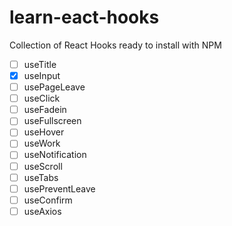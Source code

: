 # learn-eact-hooks

Collection of React Hooks ready to install with NPM

- [ ] useTitle
- [x] useInput
- [ ] usePageLeave
- [ ] useClick
- [ ] useFadein
- [ ] useFullscreen
- [ ] useHover
- [ ] useWork
- [ ] useNotification
- [ ] useScroll
- [ ] useTabs
- [ ] usePreventLeave
- [ ] useConfirm
- [ ] useAxios
